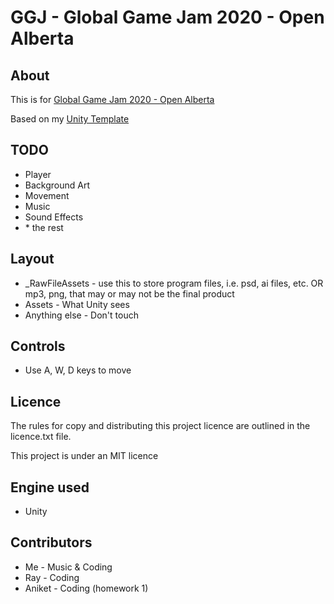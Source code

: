 
# GGJ - Global Game Jam 2020 - Open Alberta

## About

This is for [Global Game Jam 2020 - Open Alberta](https://globalgamejam.org/2020/jam-sites/ggj-edmonton-2020)

Based on my [Unity Template](https://github.com/Zeyu-Li/Unity-Template-2D-2019_3)

## TODO

* Player
* Background Art
* Movement
* Music
* Sound Effects
* \* the rest

## Layout

* _RawFileAssets - use this to store program files, i.e. psd, ai files, etc. OR mp3, png, that may or may not be the final product
* Assets - What Unity sees
* Anything else - Don't touch

## Controls

* Use A, W, D keys to move

## Licence

The rules for copy and distributing this project licence are
outlined in the licence.txt file.

This project is under an MIT licence

## Engine used

* Unity

## Contributors

* Me - Music & Coding
* Ray - Coding
* Aniket - Coding (homework 1)